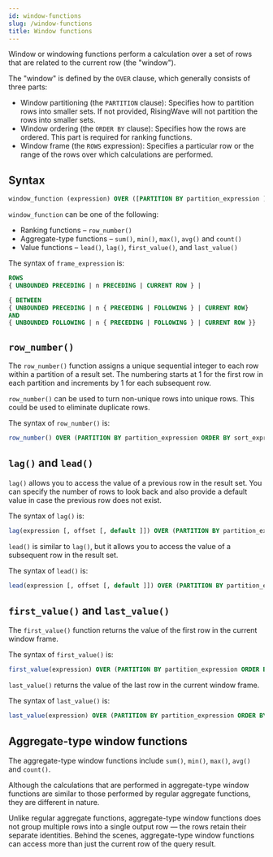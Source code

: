 ```yaml
---
id: window-functions
slug: /window-functions
title: Window functions
---
```

Window or windowing functions perform a calculation over a set of rows that are related to the current row (the "window").

The "window" is defined by the `OVER` clause, which generally consists of three parts:

- Window partitioning (the `PARTITION` clause): Specifies how to partition rows into smaller sets. If not provided, RisingWave will not partition the rows into smaller sets.
- Window ordering (the `ORDER BY` clause): Specifies how the rows are ordered. This part is required for ranking functions.
- Window frame (the `ROWS` expression): Specifies a particular row or the range of the rows over which calculations are performed.

## Syntax

```sql
window_function (expression) OVER ([PARTITION BY partition_expression ] [ORDER BY sort_expression,] [frame_expression])

```

`window_function` can be one of the following:

- Ranking functions – `row_number()`
- Aggregate-type functions – `sum()`, `min()`, `max()`, `avg()` and `count()`
- Value functions – `lead()`, `lag()`, `first_value()`, and `last_value()`

The syntax of `frame_expression` is:

```sql
ROWS
{ UNBOUNDED PRECEDING | n PRECEDING | CURRENT ROW } |

{ BETWEEN
{ UNBOUNDED PRECEDING | n { PRECEDING | FOLLOWING } | CURRENT ROW}
AND
{ UNBOUNDED FOLLOWING | n { PRECEDING | FOLLOWING } | CURRENT ROW }}
```

## `row_number()`

The `row_number()` function assigns a unique sequential integer to each row within a partition of a result set. The numbering starts at 1 for the first row in each partition and increments by 1 for each subsequent row.

`row_number()` can be used to turn non-unique rows into unique rows. This could be used to eliminate duplicate rows.

The syntax of `row_number()` is:

```sql
row_number() OVER (PARTITION BY partition_expression ORDER BY sort_expression)
```

## `lag()` and `lead()`

`lag()` allows you to access the value of a previous row in the result set. You can specify the number of rows to look back and also provide a default value in case the previous row does not exist.

The syntax of `lag()` is:

```sql
lag(expression [, offset [, default ]]) OVER (PARTITION BY partition_expression ORDER BY sort_expression)
```

`lead()` is similar to `lag()`, but it allows you to access the value of a subsequent row in the result set.

The syntax of `lead()` is:

```sql
lead(expression [, offset [, default ]]) OVER (PARTITION BY partition_expression ORDER BY sort_expression)
```

## `first_value()` and `last_value()`

The `first_value()` function returns the value of the first row in the current window frame.

The syntax of `first_value()` is:

```sql
first_value(expression) OVER (PARTITION BY partition_expression ORDER BY sort_expression)
```

`last_value()` returns the value of the last row in the current window frame.

The syntax of `last_value()` is:

```sql
last_value(expression) OVER (PARTITION BY partition_expression ORDER BY sort_expression)
```

## Aggregate-type window functions

The aggregate-type window functions include `sum()`, `min()`, `max()`, `avg()` and `count()`.

Although the calculations that are performed in aggregate-type window functions are similar to those performed by regular aggregate functions, they are different in nature.

Unlike regular aggregate functions, aggregate-type window functions does not group multiple rows into a single output row — the rows retain their separate identities. Behind the scenes, aggregate-type window functions can access more than just the current row of the query result.
